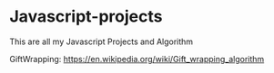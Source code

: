 # Javascript-projects
This are all my Javascript Projects and Algorithm

GiftWrapping: https://en.wikipedia.org/wiki/Gift_wrapping_algorithm
